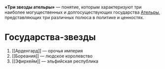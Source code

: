 **«Три звезды ательры»** — понятие, которым характеризуют три наиболее могущественных и долгосуществующих государства [Ательры](Ательра), представляющих три различных полюса в политике и ценностях.
# Государства-звезды
1. [[Арденгард]] — орочья империя
2. [[Бореания]] — людское королевство
3. [[Эфирхейм]] — эльфийская республика